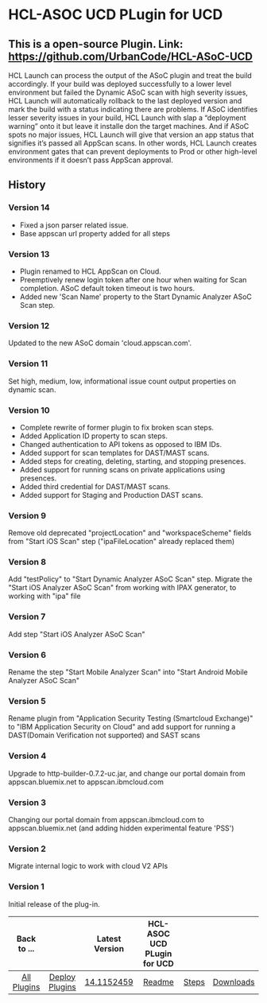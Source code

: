 
# HCL-ASOC UCD PLugin for UCD

## This is a open-source Plugin. Link: https://github.com/UrbanCode/HCL-ASoC-UCD

HCL Launch can process the output of the ASoC plugin and treat the build accordingly. If your build was deployed successfully to a lower level environment but failed the Dynamic ASoC scan with high severity issues, HCL Launch will automatically rollback to the last deployed version and mark the build with a status indicating there are problems. If ASoC identifies lesser severity issues in your build, HCL Launch with slap a “deployment warning” onto it but leave it installe don the target machines. And if ASoC spots no major issues, HCL Launch will give that version an app status that signifies it’s passed all AppScan scans. In other words, HCL Launch creates environment gates that can prevent deployments to Prod or other high-level environments if it doesn’t pass AppScan approval.


## History

### Version 14

* Fixed a json parser related issue.
* Base appscan url property added for all steps


### Version 13


* Plugin renamed to HCL AppScan on Cloud.
* Preemptively renew login token after one hour when waiting for Scan completion. ASoC default token timeout is two hours.
* Added new 'Scan Name' property to the Start Dynamic Analyzer ASoC Scan step.


### Version 12

Updated to the new ASoC domain 'cloud.appscan.com'.

### Version 11

Set high, medium, low, informational issue count output properties on dynamic scan.

### Version 10

* Complete rewrite of former plugin to fix broken scan steps.
* Added Application ID property to scan steps.
* Changed authentication to API tokens as opposed to IBM IDs.
* Added support for scan templates for DAST/MAST scans.
* Added steps for creating, deleting, starting, and stopping presences.
* Added support for running scans on private applications using presences.
* Added third credential for DAST/MAST scans.
* Added support for Staging and Production DAST scans.


### Version 9

Remove old deprecated "projectLocation" and "workspaceScheme" fields from "Start iOS Scan" step ("ipaFileLocation" already replaced them)

### Version 8

Add "testPolicy" to "Start Dynamic Analyzer ASoC Scan" step. Migrate the "Start iOS Analyzer ASoC Scan" from working with IPAX generator, to working with "ipa" file

### Version 7

Add step "Start iOS Analyzer ASoC Scan"

### Version 6

Rename the step "Start Mobile Analyzer Scan" into "Start Android Mobile Analyzer ASoC Scan"

### Version 5

Rename plugin from "Application Security Testing (Smartcloud Exchange)" to "IBM Application Security on Cloud" and add  support for running a DAST(Domain Verification not supported) and SAST scans

### Version 4

Upgrade to http-builder-0.7.2-uc.jar, and change our portal domain from appscan.bluemix.net to appscan.ibmcloud.com

### Version 3

Changing our portal domain from appscan.ibmcloud.com to appscan.bluemix.net (and adding hidden experimental feature 'PSS')

### Version 2

Migrate internal logic to work with cloud V2 APIs

### Version 1

Initial release of the plug-in.


|Back to ...||Latest Version|HCL-ASOC UCD PLugin for UCD|||
| :---: | :---: | :---: | :---: | :---: | :---: |
|[All Plugins](../../index.md)|[Deploy Plugins](../README.md)|[14.1152459](https://raw.githubusercontent.com/UrbanCode/IBM-UCD-PLUGINS/main/files/ASOC/ucd-HCL-ASoC-UCD-14.1152459.zip)|[Readme](README.md)|[Steps](steps.md)|[Downloads](downloads.md)|
